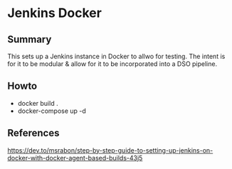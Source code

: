 # Jenkins Docker

## Summary
This sets up a Jenkins instance in Docker to allwo for testing. The intent is for it to be modular & allow for it to be incorporated into a DSO pipeline.

## Howto
- docker build .
- docker-compose up -d

## References
https://dev.to/msrabon/step-by-step-guide-to-setting-up-jenkins-on-docker-with-docker-agent-based-builds-43j5